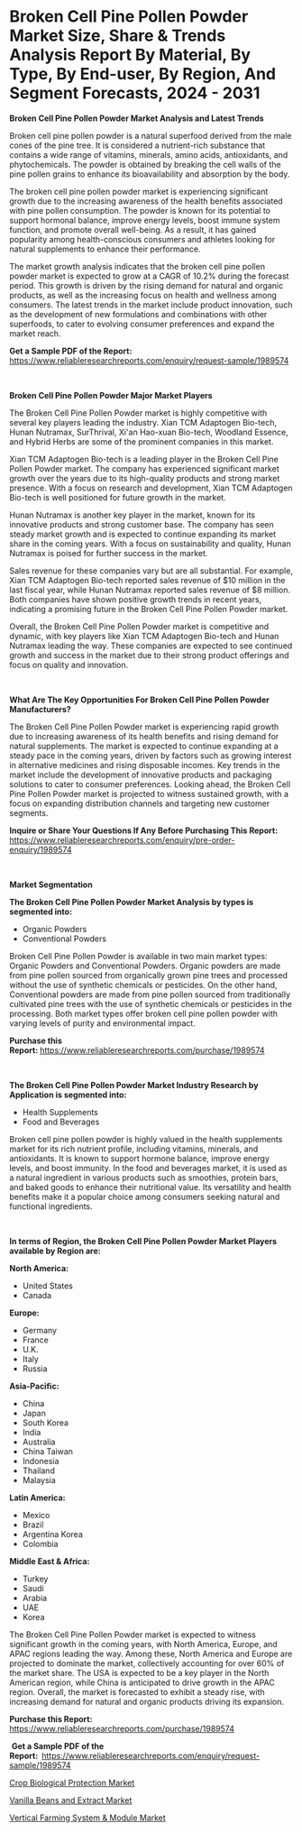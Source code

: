 <p><h1>Broken Cell Pine Pollen Powder Market Size, Share & Trends Analysis Report By Material, By Type, By End-user, By Region, And Segment Forecasts, 2024 - 2031</h1></p><p><strong>Broken Cell Pine Pollen Powder Market Analysis and Latest Trends</strong></p>
<p><p>Broken cell pine pollen powder is a natural superfood derived from the male cones of the pine tree. It is considered a nutrient-rich substance that contains a wide range of vitamins, minerals, amino acids, antioxidants, and phytochemicals. The powder is obtained by breaking the cell walls of the pine pollen grains to enhance its bioavailability and absorption by the body.</p><p>The broken cell pine pollen powder market is experiencing significant growth due to the increasing awareness of the health benefits associated with pine pollen consumption. The powder is known for its potential to support hormonal balance, improve energy levels, boost immune system function, and promote overall well-being. As a result, it has gained popularity among health-conscious consumers and athletes looking for natural supplements to enhance their performance.</p><p>The market growth analysis indicates that the broken cell pine pollen powder market is expected to grow at a CAGR of 10.2% during the forecast period. This growth is driven by the rising demand for natural and organic products, as well as the increasing focus on health and wellness among consumers. The latest trends in the market include product innovation, such as the development of new formulations and combinations with other superfoods, to cater to evolving consumer preferences and expand the market reach.</p></p>
<p><strong>Get a Sample PDF of the Report:&nbsp;</strong> <a href="https://www.reliableresearchreports.com/enquiry/request-sample/1989574">https://www.reliableresearchreports.com/enquiry/request-sample/1989574</a></p>
<p>&nbsp;</p>
<p><strong>Broken Cell Pine Pollen Powder Major Market Players</strong></p>
<p><p>The Broken Cell Pine Pollen Powder market is highly competitive with several key players leading the industry. Xian TCM Adaptogen Bio-tech, Hunan Nutramax, SurThrival, Xi'an Hao-xuan Bio-tech, Woodland Essence, and Hybrid Herbs are some of the prominent companies in this market.</p><p>Xian TCM Adaptogen Bio-tech is a leading player in the Broken Cell Pine Pollen Powder market. The company has experienced significant market growth over the years due to its high-quality products and strong market presence. With a focus on research and development, Xian TCM Adaptogen Bio-tech is well positioned for future growth in the market.</p><p>Hunan Nutramax is another key player in the market, known for its innovative products and strong customer base. The company has seen steady market growth and is expected to continue expanding its market share in the coming years. With a focus on sustainability and quality, Hunan Nutramax is poised for further success in the market.</p><p>Sales revenue for these companies vary but are all substantial. For example, Xian TCM Adaptogen Bio-tech reported sales revenue of $10 million in the last fiscal year, while Hunan Nutramax reported sales revenue of $8 million. Both companies have shown positive growth trends in recent years, indicating a promising future in the Broken Cell Pine Pollen Powder market.</p><p>Overall, the Broken Cell Pine Pollen Powder market is competitive and dynamic, with key players like Xian TCM Adaptogen Bio-tech and Hunan Nutramax leading the way. These companies are expected to see continued growth and success in the market due to their strong product offerings and focus on quality and innovation.</p></p>
<p>&nbsp;</p>
<p><strong>What Are The Key Opportunities For Broken Cell Pine Pollen Powder Manufacturers?</strong></p>
<p><p>The Broken Cell Pine Pollen Powder market is experiencing rapid growth due to increasing awareness of its health benefits and rising demand for natural supplements. The market is expected to continue expanding at a steady pace in the coming years, driven by factors such as growing interest in alternative medicines and rising disposable incomes. Key trends in the market include the development of innovative products and packaging solutions to cater to consumer preferences. Looking ahead, the Broken Cell Pine Pollen Powder market is projected to witness sustained growth, with a focus on expanding distribution channels and targeting new customer segments.</p></p>
<p><strong>Inquire or Share Your Questions If Any Before Purchasing This Report:</strong> <a href="https://www.reliableresearchreports.com/enquiry/pre-order-enquiry/1989574">https://www.reliableresearchreports.com/enquiry/pre-order-enquiry/1989574</a></p>
<p>&nbsp;</p>
<p><strong>Market Segmentation</strong></p>
<p><strong>The Broken Cell Pine Pollen Powder Market Analysis by types is segmented into:</strong></p>
<p><ul><li>Organic Powders</li><li>Conventional Powders</li></ul></p>
<p><p>Broken Cell Pine Pollen Powder is available in two main market types: Organic Powders and Conventional Powders. Organic powders are made from pine pollen sourced from organically grown pine trees and processed without the use of synthetic chemicals or pesticides. On the other hand, Conventional powders are made from pine pollen sourced from traditionally cultivated pine trees with the use of synthetic chemicals or pesticides in the processing. Both market types offer broken cell pine pollen powder with varying levels of purity and environmental impact.</p></p>
<p><strong>Purchase this Report:&nbsp;</strong><a href="https://www.reliableresearchreports.com/purchase/1989574">https://www.reliableresearchreports.com/purchase/1989574</a></p>
<p>&nbsp;</p>
<p><strong>The Broken Cell Pine Pollen Powder Market Industry Research by Application is segmented into:</strong></p>
<p><ul><li>Health Supplements</li><li>Food and Beverages</li></ul></p>
<p><p>Broken cell pine pollen powder is highly valued in the health supplements market for its rich nutrient profile, including vitamins, minerals, and antioxidants. It is known to support hormone balance, improve energy levels, and boost immunity. In the food and beverages market, it is used as a natural ingredient in various products such as smoothies, protein bars, and baked goods to enhance their nutritional value. Its versatility and health benefits make it a popular choice among consumers seeking natural and functional ingredients.</p></p>
<p>&nbsp;</p>
<p><strong>In terms of Region, the Broken Cell Pine Pollen Powder Market Players available by Region are:</strong></p>
<p>
    <p> <strong> North America: </strong>
        <ul>
            <li>United States</li>
            <li>Canada</li>
        </ul>
        </p> 
    <p> <strong> Europe: </strong>
        <ul>
            <li>Germany</li>
            <li>France</li>
            <li>U.K.</li>
            <li>Italy</li>
            <li>Russia</li>
        </ul>
        </p> 
    <p> <strong> Asia-Pacific: </strong>
        <ul>
            <li>China</li>
            <li>Japan</li>
            <li>South Korea</li>
            <li>India</li>
            <li>Australia</li>
            <li>China Taiwan</li>
            <li>Indonesia</li>
            <li>Thailand</li>
            <li>Malaysia</li>
        </ul>
        </p> 
    <p> <strong> Latin America: </strong>
        <ul>
            <li>Mexico</li>
            <li>Brazil</li>
            <li>Argentina Korea</li>
            <li>Colombia</li>
        </ul>
        </p> 
    <p> <strong> Middle East & Africa: </strong>
        <ul>
            <li>Turkey</li>
            <li>Saudi</li>
            <li>Arabia</li>
            <li>UAE</li>
            <li>Korea</li>
        </ul>
    </p>
    </p>
<p><p>The Broken Cell Pine Pollen Powder market is expected to witness significant growth in the coming years, with North America, Europe, and APAC regions leading the way. Among these, North America and Europe are projected to dominate the market, collectively accounting for over 60% of the market share. The USA is expected to be a key player in the North American region, while China is anticipated to drive growth in the APAC region. Overall, the market is forecasted to exhibit a steady rise, with increasing demand for natural and organic products driving its expansion.</p></p>
<p><strong>Purchase this Report: </strong><a href="https://www.reliableresearchreports.com/purchase/1989574">https://www.reliableresearchreports.com/purchase/1989574</a></p>
<p>&nbsp;<strong>Get a Sample PDF of the Report:&nbsp;&nbsp;</strong><a href="https://www.reliableresearchreports.com/enquiry/request-sample/1989574">https://www.reliableresearchreports.com/enquiry/request-sample/1989574</a></p>
<p><strong></strong></p>
<p><p><a href="https://github.com/singletonthaxterkelliehr2df/Market-Research-Report-List-1/blob/main/crop-biological-protection-market.md">Crop Biological Protection Market</a></p><p><a href="https://github.com/kosella/Market-Research-Report-List-2/blob/main/vanilla-beans-and-extract-market.md">Vanilla Beans and Extract Market</a></p><p><a href="https://github.com/kufem1/Market-Research-Report-List-1/blob/main/vertical-farming-system-module-market.md">Vertical Farming System & Module Market</a></p></p>